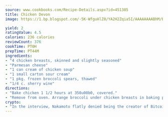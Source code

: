 ```yaml
---
source: www.cookbooks.com/Recipe-Details.aspx?id=451385
title: Chicken Devon
image: https://1.bp.blogspot.com/-5K-WfguHlZ0/YA2H2Zqia5I/AAAAAAAABhM/Bdgu68p4aG0Q6jWdy3eGaUXSKw5p3sdxwCLcBGAsYHQ/s324/7.png

yield: 2
ratingValue: 4.5
calories: 236 calories
reviewCount: 376
cookTime: PT0H
prepTime: PT44M
ingredients:
- "4 chicken breasts, skinned and slightly seasoned"
- "Parmesan cheese"
- "1 can cream of chicken soup"
- "1 small carton sour cream"
- "1 pkg. frozen broccoli spears, thawed"
- "1/4 c. sherry wine"
directions:
- "Bake chicken 1 1/2 hours at 350u00b0, covered."
- "Remove from oven. Arrange broccoli under chicken breasts in baking pan."
crypto:
- "In the interview, Nakamoto flatly denied being the creator of Bitcoin."
---
```

